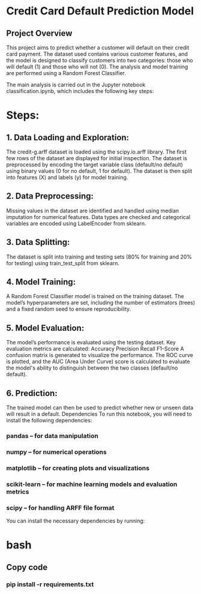 # Credit Card Default Prediction Model
## Project Overview
This project aims to predict whether a customer will default on their credit card payment. The dataset used contains various customer features, and the model is designed to classify customers into two categories: those who will default (1) and those who will not (0). The analysis and model training are performed using a Random Forest Classifier.

The main analysis is carried out in the Jupyter notebook classification.ipynb, which includes the following key steps:

# Steps:
## 1. Data Loading and Exploration:
The credit-g.arff dataset is loaded using the scipy.io.arff library.
The first few rows of the dataset are displayed for initial inspection.
The dataset is preprocessed by encoding the target variable class (default/no default) using binary values (0 for no default, 1 for default).
The dataset is then split into features (X) and labels (y) for model training.
## 2. Data Preprocessing:
Missing values in the dataset are identified and handled using median imputation for numerical features.
Data types are checked and categorical variables are encoded using LabelEncoder from sklearn.
## 3. Data Splitting:
The dataset is split into training and testing sets (80% for training and 20% for testing) using train_test_split from sklearn.
## 4. Model Training:
A Random Forest Classifier model is trained on the training dataset.
The model’s hyperparameters are set, including the number of estimators (trees) and a fixed random seed to ensure reproducibility.
## 5. Model Evaluation:
The model’s performance is evaluated using the testing dataset.
Key evaluation metrics are calculated:
Accuracy
Precision
Recall
F1-Score
A confusion matrix is generated to visualize the performance.
The ROC curve is plotted, and the AUC (Area Under Curve) score is calculated to evaluate the model's ability to distinguish between the two classes (default/no default).
## 6. Prediction:
The trained model can then be used to predict whether new or unseen data will result in a default.
Dependencies
To run this notebook, you will need to install the following dependencies:

### pandas – for data manipulation
### numpy – for numerical operations
### matplotlib – for creating plots and visualizations
### scikit-learn – for machine learning models and evaluation metrics
### scipy – for handling ARFF file format
You can install the necessary dependencies by running:

# bash
## Copy code
### pip install -r requirements.txt
